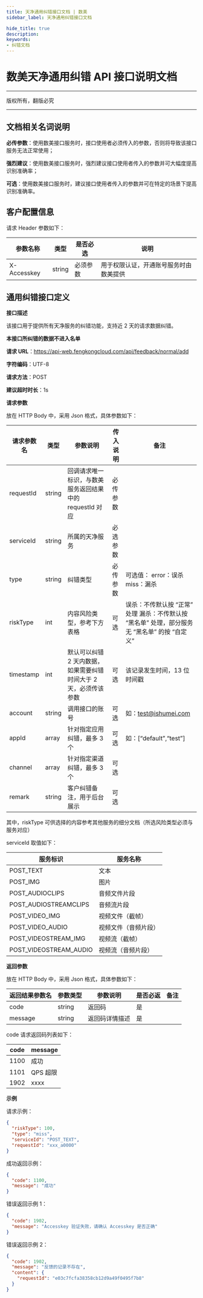 ```yaml
---
title: 天净通用纠错接口文档 | 数美
sidebar_label: 天净通用纠错接口文档

hide_title: true
description: 
keywords:
- 纠错文档
---
```


# 数美天净通用纠错 API 接口说明文档

---

版权所有，翻版必究

---

## 文档相关名词说明

**必传参数**：使用数美接口服务时，接口使用者必须传入的参数，否则将导致该接口服务无法正常使用；

**强烈建议**：使用数美接口服务时，强烈建议接口使用者传入的参数并可大幅度提高识别准确率；

**可选**：使用数美接口服务时，建议接口使用者传入的参数并可在特定的场景下提高识别准确率。

## 客户配置信息

请求 Header 参数如下：

| **参数名称** | **类型** | **是否必选** | **说明**                               |
| ------------ | -------- | ------------ | -------------------------------------- |
| X-Accesskey  | string   | 必须参数     | 用于权限认证，开通账号服务时由数美提供 |

## 通用纠错接口定义

**接口描述**

该接口用于提供所有天净服务的纠错功能，支持近 2 天的请求数据纠错。

**本接口所纠错的数据不进入名单**

**请求 URL**：https://api-web.fengkongcloud.com/api/feedback/normal/add

**字符编码**：UTF-8

**请求方法**：POST

**建议超时时长**：1s

**请求参数**

放在 HTTP Body 中，采用 Json 格式，具体参数如下：

| **请求参数名** | **类型** | **参数说明**                                                     | **传入说明** | **备注**                                                                                       |
| -------------- | -------- | ---------------------------------------------------------------- | ------------ | ---------------------------------------------------------------------------------------------- |
| requestId      | string   | 回调请求唯一标识，与数美服务返回结果中的 requestId 对应          | 必传参数     |                                                                                                |
| serviceId      | string   | 所属的天净服务                                                   | 必选参数     |                                                                                                |
| type           | string   | 纠错类型                                                         | 必传参数     | 可选值： error：误杀 miss：漏杀                                                                |
| riskType       | int      | 内容风险类型，参考下方表格                                       | 可选         | 误杀：不传默认按 “正常” 处理 漏杀：不传默认按 “黑名单” 处理，部分服务无 “黑名单” 的按 “自定义” |
| timestamp      | int      | 默认可以纠错 2 天内数据，如果需要纠错时间大于 2 天，必须传该参数 | 可选         | 该记录发生时间，13 位时间戳                                                                    |
| account        | string   | 调用接口的账号                                                   | 可选         | 如：test@ishumei.com                                                                           |
| appId          | array    | 针对指定应用纠错，最多 3 个                                      | 可选         | 如：[“default”,“test”]                                                                         |
| channel        | array    | 针对指定渠道纠错，最多 3 个                                      | 可选         |                                                                                                |
| remark         | string   | 客户纠错备注，用于后台展示                                       | 可选         |                                                                                                |

其中，riskType 可供选择的内容参考其他服务的细分文档（所选风险类型必须与服务对应）

serviceId 取值如下：

| **服务标识**           | **服务名称**         |
| ---------------------- | -------------------- |
| POST_TEXT              | 文本                 |
| POST_IMG               | 图片                 |
| POST_AUDIOCLIPS        | 音频文件片段         |
| POST_AUDIOSTREAMCLIPS  | 音频流片段           |
| POST_VIDEO_IMG         | 视频文件（截帧）     |
| POST_VIDEO_AUDIO       | 视频文件（音频片段） |
| POST_VIDEOSTREAM_IMG   | 视频流（截帧）       |
| POST_VIDEOSTREAM_AUDIO | 视频流（音频片段）   |

**返回参数**

放在 HTTP Body 中，采用 Json 格式，具体参数如下：

| **返回结果参数名** | **参数类型** | **参数说明**   | **是否必返** | **备注** |
| ------------------ | ------------ | -------------- | ------------ | -------- |
| code               | string       | 返回码         | 是           |          |
| message            | string       | 返回码详情描述 | 是           |          |

code 请求返回码列表如下：

| **code** | **message** |
| -------- | ----------- |
| 1100     | 成功        |
| 1101     | QPS 超限    |
| 1902     | xxxx        |

**示例**

请求示例：
```json
{
  "riskType": 100,
  "type": "miss",
  "serviceId": "POST_TEXT",
  "requestId": "xxx_a0000"
}
```

成功返回示例：
```json
{
  "code": 1100,
  "message": "成功"
}
```

错误返回示例 1：
```json
{
  "code": 1902,
  "message": "Accesskey 验证失败，请确认 Accesskey 是否正确"
}
```

错误返回示例 2：
```json
{
  "code": 1902,
  "message": "反馈的记录不存在",
  "content": {
    "requestId": "e03c7fcfa38358cb12d9a49f0495f7b8"
  }
}
```
